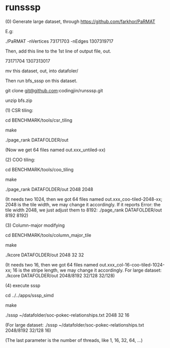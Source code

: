 # runsssp

(0) Generate large dataset, through https://github.com/farkhor/PaRMAT

E.g: 

./PaRMAT -nVertices 73171703 -nEdges 1307319717


Then, add this line to the 1st line of output file, out.

73171704 1307313017

mv this dataset, out, into datafoler/

Then run bfs_sssp on this dataset.

git clone git@github.com:codingjin/runsssp.git

unzip bfs.zip

(1) CSR tiling:

  cd BENCHMARK/tools/csr_tiling
  
  make
  
  ./page_rank DATAFOLDER/out
  
  (Now we get 64 files named out.xxx_untiled-xx)
  
(2) COO tiling:

  cd BENCHMARK/tools/coo_tiling
  
  make
  
  ./page_rank DATAFOLDER/out 2048 2048
  
  (It needs two 1024, then we got 64 files named out.xxx_coo-tiled-2048-xx; 2048 is the tile width, we may change it accordingly. If it reports Error: the tile width 2048, we just adjust them to 8192: ./page_rank DATAFOLDER/out 8192 8192)
  
(3) Column-major modifying
  
  cd BENCHMARK/tools/column_major_tile
  
  make
  
  ./kcore DATAFOLDER/out 2048 32 32
  
  (It needs two 16, then we got 64 files named out.xxx_col-16-coo-tiled-1024-xx; 16 is the stripe length, we may change it accordingly. For large dataset:  ./kcore DATAFOLDER/out 2048/8192 32/128 32/128)

(4) execute sssp

  cd ../../apps/sssp_simd
  
  make
  
  ./sssp ~/datafolder/soc-pokec-relationships.txt 2048 32 16
  
  (For large dataset: ./sssp ~/datafolder/soc-pokec-relationships.txt 2048/8192 32/128 16)
  
  (The last parameter is the number of threads, like 1, 16, 32, 64, ...)
  



